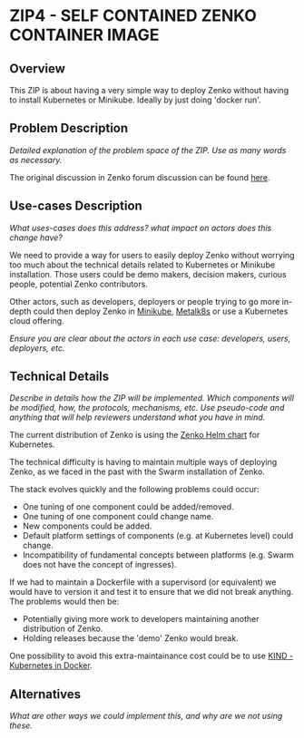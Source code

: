 # ZIP4 - SELF CONTAINED ZENKO CONTAINER IMAGE

## Overview

This ZIP is about having a very simple way to deploy Zenko without having to install Kubernetes or Minikube. Ideally
by just doing 'docker run'.

## Problem Description

_Detailed explanation of the problem space of the ZIP. Use as many
words as necessary._

The original discussion in Zenko forum discussion can be found [here](https://forum.zenko.io/t/how-to-run-zenko-on-a-single-machine/504).

## Use-cases Description

_What uses-cases does this address? what impact on actors does this
change have?_

We need to provide a way for users to easily deploy Zenko without worrying too much
about the technical details related to Kubernetes or Minikube installation. Those users
could be demo makers, decision makers, curious people, potential Zenko contributors.

Other actors, such as developers, deployers or people trying to go more in-depth could then deploy
Zenko in [Minikube](https://www.zenko.io/blog/deploy-zenko-locally-with-minikube/), 
[Metalk8s](https://www.zenko.io/metalk8s/) or use a Kubernetes cloud offering.

_Ensure you are clear about the actors in each use case: developers,
users, deployers, etc._

## Technical Details

_Describe in details how the ZIP will be implemented. Which components
will be modified, how, the protocols, mechanisms, etc. Use pseudo-code
and anything that will help reviewers understand what you have in
mind._

The current distribution of Zenko is using the [Zenko Helm chart](https://zenko.readthedocs.io/en/stable/) for Kubernetes. 

The technical difficulty is having to maintain multiple ways of deploying Zenko, as we faced in the past with the Swarm installation of Zenko.

The stack evolves quickly and the following problems could occur:
* One tuning of one component could be added/removed.
* One tuning of one component could change name.
* New components could be added.
* Default platform settings of components (e.g. at Kubernetes level) could change.
* Incompatibility of fundamental concepts between platforms (e.g. Swarm does not have the concept of ingresses).

If we had to maintain a Dockerfile with a supervisord (or equivalent) we would have to 
version it and test it to ensure that we did not break anything. The problems would then be:
- Potentially giving more work to developers maintaining another distribution of Zenko.
- Holding releases because the 'demo' Zenko would break.

One possibility to avoid this extra-maintainance cost could be to use [KIND - Kubernetes in Docker](https://github.com/kubernetes-sigs/kind).

## Alternatives

_What are other ways we could implement this, and why are we not using these._


